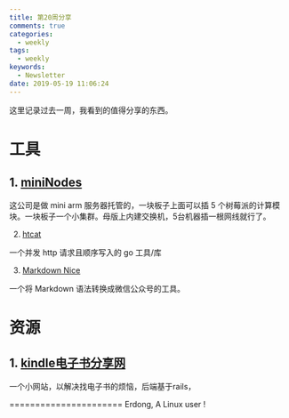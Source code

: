 ```yaml
---
title: 第20周分享
comments: true
categories:
  - weekly
tags:
  - weekly
keywords:
  - Newsletter
date: 2019-05-19 11:06:24
---
```



这里记录过去一周，我看到的值得分享的东西。
<!--more-->

# 工具

## 1. [miniNodes](https://www.mininodes.com/product/5-node-raspberry-pi-3-com-carrier-board/)

这公司是做 mini arm 服务器托管的，一块板子上面可以插 5 个树莓派的计算模块。一块板子一个小集群。母版上内建交换机，5台机器插一根网线就行了。

2. [htcat](https://github.com/htcat/htcat)

 一个并发 http 请求且顺序写入的 go 工具/库
 
3. [Markdown Nice](https://mdnice.github.io)

一个将 Markdown 语法转换成微信公众号的工具。 

# 资源

## 1. [kindle电子书分享网](https://kindle.51nazhun.pub)

一个小网站，以解决找电子书的烦恼，后端基于rails，



======================
Erdong, A Linux user !
